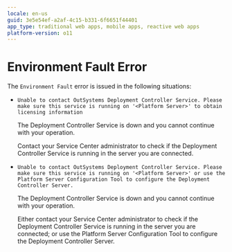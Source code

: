 ```yaml
---
locale: en-us
guid: 3e5e54ef-a2af-4c15-b331-6f6651f44401
app_type: traditional web apps, mobile apps, reactive web apps
platform-version: o11
---
```


# Environment Fault Error

The `Environment Fault` error is issued in the following situations:

* `Unable to contact OutSystems Deployment Controller Service. Please make sure this service is running on '<Platform Server>' to obtain licensing information`
  
    The Deployment Controller Service is down and you cannot continue with your operation.

    Contact your Service Center administrator to check if the Deployment Controller Service is running in the server you are connected.

* `Unable to contact OutSystems Deployment Controller Service. Please make sure this service is running on '<Platform Server>' or use the Platform Server Configuration Tool to configure the Deployment Controller Server.`
  
    The Deployment Controller Service is down and you cannot continue with your operation.

    Either contact your Service Center administrator to check if the Deployment Controller Service is running in the server you are connected; or use the Platform Server Configuration Tool to configure the Deployment Controller Server.
